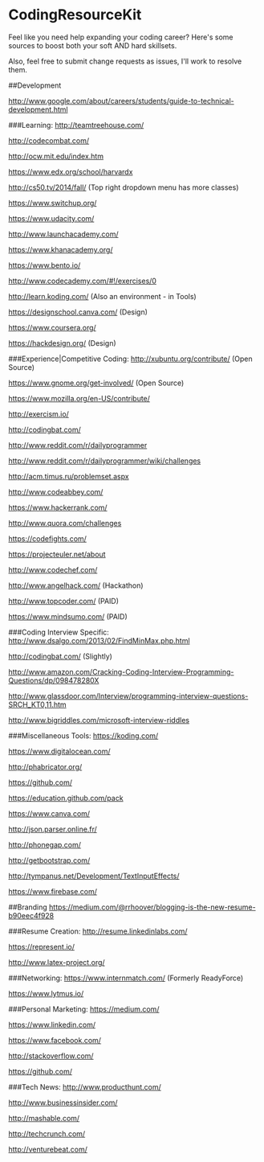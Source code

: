 # CodingResourceKit
Feel like you need help expanding your coding career? Here's some sources to boost both your soft AND hard skillsets.

Also, feel free to submit change requests as issues, I'll work to resolve them.

##Development

http://www.google.com/about/careers/students/guide-to-technical-development.html

###Learning:
http://teamtreehouse.com/

http://codecombat.com/

http://ocw.mit.edu/index.htm

https://www.edx.org/school/harvardx

http://cs50.tv/2014/fall/ (Top right dropdown menu has more classes)

https://www.switchup.org/

https://www.udacity.com/

http://www.launchacademy.com/

https://www.khanacademy.org/

https://www.bento.io/

http://www.codecademy.com/#!/exercises/0

http://learn.koding.com/ (Also an environment - in Tools)

https://designschool.canva.com/ (Design)

https://www.coursera.org/

https://hackdesign.org/ (Design)


###Experience|Competitive Coding:
http://xubuntu.org/contribute/ (Open Source)

https://www.gnome.org/get-involved/ (Open Source)

https://www.mozilla.org/en-US/contribute/ 

http://exercism.io/

http://codingbat.com/

http://www.reddit.com/r/dailyprogrammer

http://www.reddit.com/r/dailyprogrammer/wiki/challenges

http://acm.timus.ru/problemset.aspx

http://www.codeabbey.com/

https://www.hackerrank.com/

http://www.quora.com/challenges

https://codefights.com/

https://projecteuler.net/about

http://www.codechef.com/

http://www.angelhack.com/ (Hackathon)

http://www.topcoder.com/ (PAID)

https://www.mindsumo.com/ (PAID)

###Coding Interview Specific:
http://www.dsalgo.com/2013/02/FindMinMax.php.html

http://codingbat.com/ (Slightly)

http://www.amazon.com/Cracking-Coding-Interview-Programming-Questions/dp/098478280X

http://www.glassdoor.com/Interview/programming-interview-questions-SRCH_KT0,11.htm

http://www.bigriddles.com/microsoft-interview-riddles

###Miscellaneous Tools:
https://koding.com/

https://www.digitalocean.com/

http://phabricator.org/

https://github.com/

https://education.github.com/pack

https://www.canva.com/

http://json.parser.online.fr/

http://phonegap.com/

http://getbootstrap.com/

http://tympanus.net/Development/TextInputEffects/

https://www.firebase.com/


##Branding
https://medium.com/@rrhoover/blogging-is-the-new-resume-b90eec4f928

###Resume Creation:
http://resume.linkedinlabs.com/

https://represent.io/

http://www.latex-project.org/


###Networking:
https://www.internmatch.com/ (Formerly ReadyForce)

https://www.lytmus.io/

###Personal Marketing:
https://medium.com/

https://www.linkedin.com/

https://www.facebook.com/

http://stackoverflow.com/

https://github.com/

###Tech News:
http://www.producthunt.com/

http://www.businessinsider.com/

http://mashable.com/

http://techcrunch.com/

http://venturebeat.com/